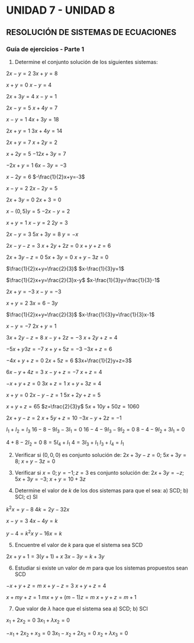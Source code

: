 # UNIDAD 7 - UNIDAD 8
## RESOLUCIÓN DE SISTEMAS DE ECUACIONES
### Guía de ejercicios - Parte 1
1. Determine el conjunto solución de los siguientes sistemas:

$2x-y=2$
$3x+y=8$

$x+y=0$
$x-y=4$

$2x+3y=4$
$x-y=1$

$2x-y=5$
$x+4y=7$

$x-y=1$
$4x+3y=18$

$2x+y=1$
$3x+4y=14$

$2x+y=7$
$x+2y=2$

$x+2y=5$
$-12x+3y=7$

$-2x+y=1$
$6x-3y=-3$

$x-2y=6$
$-\frac{1}{2}x+y=-3$

$x-y=2$
$2x-2y=5$

$2x+3y=0$
$2x+3=0$

$x-(0,5)y=5$
$-2x-y=2$

$x+y=1$
$x-y=2$
$2y=3$

$2x-y=3$
$5x+3y=8$
$y=-x$

$2x-y-z=3$
$x+2y+2z=0$
$x+y+z=6$

$2x+3y-z=0$
$5x+3y=0$
$x+y-3z=0$

$\frac{1}{2}x+y=\frac{2}{3}$
$x-\frac{1}{3}y=1$

$\frac{1}{2}x+y=\frac{2}{3}x-y$
$x-\frac{1}{3}y=\frac{1}{3}-1$

$2x+y=-3$
$x-y=-3$

$x+y=2$
$3x=6-3y$

$\frac{1}{2}x+y=\frac{2}{3}$
$x-\frac{1}{3}y=\frac{1}{3}x-1$

$x-y=-7$
$2x+y=1$

$3x+2y-z=8$
$x-y+2z=-3$
$x+2y+z=4$

$-5x+y3z=-7$
$x+y+5z=-3$
$-3x+z=6$

$-4x+y+z=0$
$2x+5z=6$
$3x+\frac{1}{2}y+z=3$

$6x-y+4z=3$
$x-y+z=-7$
$x+z=4$

$-x+y+z=0$
$3x+z=1$
$x+y+3z=4$

$x+y=0$
$2x-y-z=1$
$5x+2y+z=5$

$x+y+z=65$
$z=\frac{2}{3}y$
$5x+10y+50z=1060$

$2x+y-z=2$
$x+5y+z=10$
$-3x-y+2z=-1$

$I_1+I_2=I_3$
$16-8-9I_3-3I_1=0$
$16-4-9I_3-9I_2=0$
$8-4-9I_2+3I_1=0$

$4+8-2I_2=0$
$8=5I_4+I_1$
$4=3I_3+I_1$
$I_3+I_4=I_1$

2. Verificar si $(0,0,0)$ es conjunto solución de: $2x+3y-z=0$; $5x+3y=8$; $x+y-3z=0$

3. Verificar si $x=0; y=-1; z=3$ es conjunto solución de: $2x+3y=-z$; $5x+3y=-3$; $x+y=10+3z$

4. Determine el valor de $k$ de los dos sistemas para que el sea: a) SCD; b) SCI; c) SI

$k^2x=y-8$
$4k=2y-32x$

$x-y=3$
$4x-4y=k$

$y-4=k^2x$
$y-16x=k$

5. Encuentre el valor de $k$ para que el sistema sea SCD

$2x+y+1=3(y+1)+x$
$3x-3y=k+3y$

6. Estudiar si existe un valor de $m$ para que los sistemas propuestos sean SCD

$-x+y+z=m$
$x+y-z=3$
$x+y+z=4$

$x+my+z=1$
$mx+y+(m-1)z=m$
$x+y+z=m+1$

7. Que valor de $\lambda$ hace que el sistema sea a) SCD; b) SCI

$x_1+2x_2=0$
$3x_1+\lambda x_2=0$

$-x_1+2x_2+x_3=0$
$3x_1-x_2+2x_3=0$
$x_2+\lambda x_3=0$
